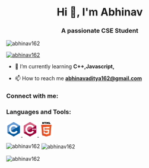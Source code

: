 <h1 align="center">Hi 👋, I'm Abhinav</h1>
<h3 align="center">A passionate CSE Student</h3>

<p align="left"> <img src="https://komarev.com/ghpvc/?username=abhinav162&label=Profile%20views&color=0e75b6&style=flat" alt="abhinav162" /> </p>

<p align="left"> <a href="https://github.com/ryo-ma/github-profile-trophy"><img src="https://github-profile-trophy.vercel.app/?username=abhinav162" alt="abhinav162" /></a> </p>

- 🌱 I’m currently learning **C++,Javascript,**

- 📫 How to reach me **abhinavaditya162@gmail.com**

<h3 align="left">Connect with me:</h3>
<p align="left">
</p>

<h3 align="left">Languages and Tools:</h3>
<p align="left"> <a href="https://www.cprogramming.com/" target="_blank" rel="noreferrer"> <img src="https://raw.githubusercontent.com/devicons/devicon/master/icons/c/c-original.svg" alt="c" width="40" height="40"/> </a> <a href="https://www.w3schools.com/cpp/" target="_blank" rel="noreferrer"> <img src="https://raw.githubusercontent.com/devicons/devicon/master/icons/cplusplus/cplusplus-original.svg" alt="cplusplus" width="40" height="40"/> </a> <a href="https://www.w3.org/html/" target="_blank" rel="noreferrer"> <img src="https://raw.githubusercontent.com/devicons/devicon/master/icons/html5/html5-original-wordmark.svg" alt="html5" width="40" height="40"/> </a> </p>

<p><img align="left" src="https://github-readme-stats.vercel.app/api/top-langs?username=abhinav162&show_icons=true&locale=en&layout=compact" alt="abhinav162" /></p>

<p>&nbsp;<img align="center" src="https://github-readme-stats.vercel.app/api?username=abhinav162&show_icons=true&locale=en" alt="abhinav162" /></p>

<p><img align="center" src="https://github-readme-streak-stats.herokuapp.com/?user=abhinav162&" alt="abhinav162" /></p>
